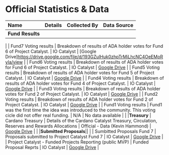 # Official Statistics & Data

| Name         | Details | Collected By | Data Source |
|:----------------------|:-------------------------------------------------------------------------|:-----------:|-----------:|
|**Fund Results**|
|
| Fund7 Voting results | Breakdown of results of ADA holder votes for Fund 6 of Project Catalyst. | IO Catalyst | [Google Drive]https://drive.google.com/file/d/193GZulHuk0zhpTrMiLhcNC4OeEMoRyIa/view |
| Fund6 Voting results | Breakdown of results of ADA holder votes for Fund 6 of Project Catalyst. | IO Catalyst | [Google Drive](https://docs.google.com/spreadsheets/d/1y-7U88FRvsEEzm98KbEswUGuy4q-eTeoFTV3EFrc6b4/edit#gid=1183771745) |
| Fund5 Voting results | Breakdown of results of ADA holder votes for Fund 5 of Project Catalyst. | IO Catalyst | [Google Drive](https://docs.google.com/spreadsheets/d/156SdqPYOBkC5iQQeOOZc9yXSYoNHb-J-wJrem-xax78/edit#gid=1848314097) |
| Fund4 Voting results | Breakdown of results of ADA holder votes for Fund 4 of Project Catalyst. | IO Catalyst | [Google Drive](https://docs.google.com/spreadsheets/d/13NC6SZ5MzQsYb-ufbuQHakxvLvPtZWv_02Aq17PFErI/edit#gid=1538672709) |
| Fund3 Voting results | Breakdown of results of ADA holder votes for Fund 2 of Project Catalyst. | IO Catalyst | [Google Drive](https://docs.google.com/spreadsheets/d/1ibl-9qpLRQiFhJQfcvIeSdfJr9LjGpU6WqHce6VIUnE/edit#gid=1538672709) |
| Fund2 Voting results | Breakdown of results of ADA holder votes for Fund 2 of Project Catalyst. | IO Catalyst | [Google Drive](https://drive.google.com/file/d/1ZEM12Mbc-gkdNrTg03-ORbGg3DUpug8A/view) |
| Fund1 Voting results | Fund1 was the first time the idea was introduced to the community. This voting cicle did not offer real funding. | N/A | No data available |
|
|**Treasury**
| Cardano Treasury | Details of the Cardano Catalyst Treasury, Circulation, Reserves and Rewards Allocations | Official - Data (Kevin Hammond) | [Google Drive](https://docs.google.com/spreadsheets/d/1xny1W7HhHANLNeQcnbr8El5rakJ80VIM7fgDwJ-uqys/edit#gid=0) |
|
|**Submitted Proposals**||
|
| Sumbitted Proposals Fund 7 | Proposals submitted to Project Catalyst Fund 7 | IO Catalyst | [Google Drive](https://docs.google.com/spreadsheets/d/1HhZyUMeZYtYlM7t119fhCpi30rKBh__HDHUa8WkoTJQ/edit#gid=420201753) |
| Project Catalyst - Funded Projects Reporting (public MVP) | Funded Proposal Reprts | IO Catalyst | [Google Drive](https://docs.google.com/spreadsheets/d/1bfnWFa94Y7Zj0G7dtpo9W1nAYGovJbswipxiHT4UE3g/edit#gid=416498551) |



